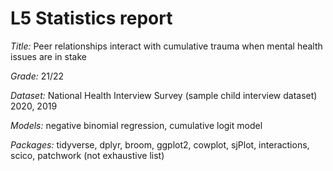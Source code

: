 # L5 Statistics report
 
 
*Title:* Peer relationships interact with cumulative trauma when mental health issues are in stake

*Grade:* 21/22

*Dataset:* National Health Interview Survey (sample child interview dataset) 2020, 2019

*Models:* negative binomial regression, cumulative logit model 

*Packages:* tidyverse, dplyr, broom, ggplot2, cowplot, sjPlot, interactions, scico, patchwork (not exhaustive list)
